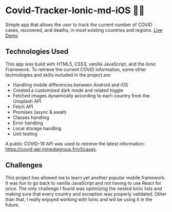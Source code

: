 # Covid-Tracker-Ionic-md-iOS 🦠😷
Simple app that allows the user to track the current number of COVID cases, recovered, and deaths, in most existing countries and regions.
[Live Demo](https://www.francescogruosso.xyz/covid/app)

## Technologies Used
This app was build with HTML5, CSS3, vanilla JavaScript, and the Ionic Framework.
To retrieve the current COVID information, some other technologies and skills included in the project are:

- Handling mobile differences between Android and iOS
- Created a customized dark mode and related toggle
- Fetched images dynamically according to each country from the Unsplash API
- Fetch API
- Promises (async & await)
- Classes handling
- Error handling
- Local storage handling
- Unit testing

A public COVID-19 API was used to retreive the latest information: https://covid-api.mmediagroup.fr/v1/cases.

## Challenges
This project has allowed me to learn yet another popular mobile framework.
It was fun to go back to vanilla JavaScript and not having to use React for once.
The only challenge I found was optimizing the nested Ionic lists and making sure that every country and exception was properly validated. Other than that, I really enjoyed working with Ionic and will be using it in the future. 
